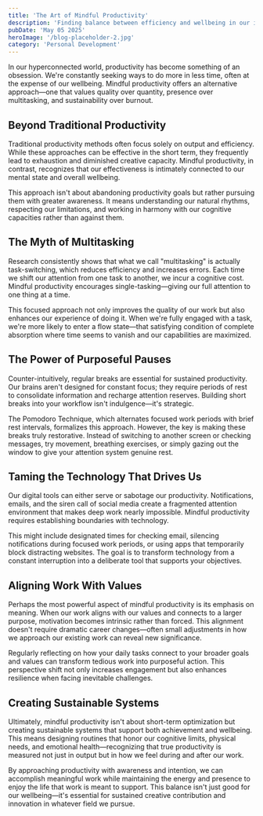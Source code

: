 ```yaml
---
title: 'The Art of Mindful Productivity'
description: 'Finding balance between efficiency and wellbeing in our increasingly demanding work environments'
pubDate: 'May 05 2025'
heroImage: '/blog-placeholder-2.jpg'
category: 'Personal Development'
---
```


In our hyperconnected world, productivity has become something of an obsession. We're constantly seeking ways to do more in less time, often at the expense of our wellbeing. Mindful productivity offers an alternative approach—one that values quality over quantity, presence over multitasking, and sustainability over burnout.

## Beyond Traditional Productivity

Traditional productivity methods often focus solely on output and efficiency. While these approaches can be effective in the short term, they frequently lead to exhaustion and diminished creative capacity. Mindful productivity, in contrast, recognizes that our effectiveness is intimately connected to our mental state and overall wellbeing.

This approach isn't about abandoning productivity goals but rather pursuing them with greater awareness. It means understanding our natural rhythms, respecting our limitations, and working in harmony with our cognitive capacities rather than against them.

## The Myth of Multitasking

Research consistently shows that what we call "multitasking" is actually task-switching, which reduces efficiency and increases errors. Each time we shift our attention from one task to another, we incur a cognitive cost. Mindful productivity encourages single-tasking—giving our full attention to one thing at a time.

This focused approach not only improves the quality of our work but also enhances our experience of doing it. When we're fully engaged with a task, we're more likely to enter a flow state—that satisfying condition of complete absorption where time seems to vanish and our capabilities are maximized.

## The Power of Purposeful Pauses

Counter-intuitively, regular breaks are essential for sustained productivity. Our brains aren't designed for constant focus; they require periods of rest to consolidate information and recharge attention reserves. Building short breaks into your workflow isn't indulgence—it's strategic.

The Pomodoro Technique, which alternates focused work periods with brief rest intervals, formalizes this approach. However, the key is making these breaks truly restorative. Instead of switching to another screen or checking messages, try movement, breathing exercises, or simply gazing out the window to give your attention system genuine rest.

## Taming the Technology That Drives Us

Our digital tools can either serve or sabotage our productivity. Notifications, emails, and the siren call of social media create a fragmented attention environment that makes deep work nearly impossible. Mindful productivity requires establishing boundaries with technology.

This might include designated times for checking email, silencing notifications during focused work periods, or using apps that temporarily block distracting websites. The goal is to transform technology from a constant interruption into a deliberate tool that supports your objectives.

## Aligning Work With Values

Perhaps the most powerful aspect of mindful productivity is its emphasis on meaning. When our work aligns with our values and connects to a larger purpose, motivation becomes intrinsic rather than forced. This alignment doesn't require dramatic career changes—often small adjustments in how we approach our existing work can reveal new significance.

Regularly reflecting on how your daily tasks connect to your broader goals and values can transform tedious work into purposeful action. This perspective shift not only increases engagement but also enhances resilience when facing inevitable challenges.

## Creating Sustainable Systems

Ultimately, mindful productivity isn't about short-term optimization but creating sustainable systems that support both achievement and wellbeing. This means designing routines that honor our cognitive limits, physical needs, and emotional health—recognizing that true productivity is measured not just in output but in how we feel during and after our work.

By approaching productivity with awareness and intention, we can accomplish meaningful work while maintaining the energy and presence to enjoy the life that work is meant to support. This balance isn't just good for our wellbeing—it's essential for sustained creative contribution and innovation in whatever field we pursue.
